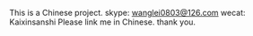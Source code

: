 This is a Chinese project.
skype: wanglei0803@126.com  wecat: Kaixinsanshi
Please link me in Chinese.
thank you.
